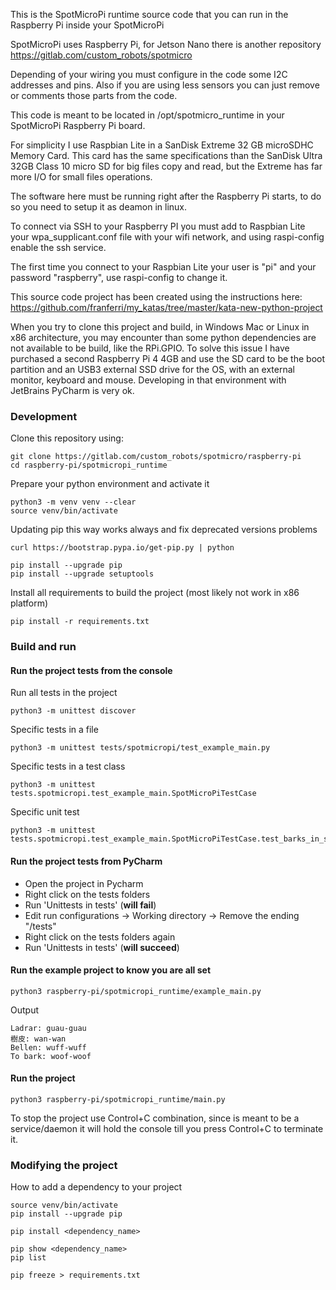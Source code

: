 This is the SpotMicroPi runtime source code that you can run in the Raspberry Pi inside your SpotMicroPi

SpotMicroPi uses Raspberry Pi, for Jetson Nano there is another repository https://gitlab.com/custom_robots/spotmicro

Depending of your wiring you must configure in the code some I2C addresses and pins. Also if you are using less sensors you can just remove or comments those parts from the code.

This code is meant to be located in /opt/spotmicro_runtime in your SpotMicroPi Raspberry Pi board.

For simplicity I use Raspbian Lite in a SanDisk Extreme 32 GB microSDHC Memory Card. This card has the same specifications than the SanDisk Ultra 32GB Class 10 micro SD for big files copy and read, but the Extreme has far more I/O for small files operations.

The software here must be running right after the Raspberry Pi starts, to do so you need to setup it as deamon in linux.

To connect via SSH to your Raspberry PI you must add to Raspbian Lite your wpa_supplicant.conf file with your wifi network, and using raspi-config enable the ssh service.

The first time you connect to your Raspbian Lite your user is "pi" and your password "raspberry", use raspi-config to change it.

This source code project has been created using the instructions here: https://github.com/franferri/my_katas/tree/master/kata-new-python-project

When you try to clone this project and build, in Windows Mac or Linux in x86 architecture, you may encounter than some python dependencies are not available to be build, like the RPi.GPIO. To solve this issue I have purchased a second Raspberry Pi 4 4GB and use the SD card to be the boot partition and an USB3 external SSD drive for the OS, with an external monitor, keyboard and mouse. Developing in that environment with JetBrains PyCharm is very ok.

### Development

Clone this repository using:

    git clone https://gitlab.com/custom_robots/spotmicro/raspberry-pi
    cd raspberry-pi/spotmicropi_runtime

Prepare your python environment and activate it
    
    python3 -m venv venv --clear
    source venv/bin/activate
    
Updating pip this way works always and fix deprecated versions problems
 
    curl https://bootstrap.pypa.io/get-pip.py | python

    pip install --upgrade pip
    pip install --upgrade setuptools
    
Install all requirements to build the project (most likely not work in x86 platform)

    pip install -r requirements.txt

### Build and run

#### Run the project tests from the console

Run all tests in the project

    python3 -m unittest discover

Specific tests in a file

    python3 -m unittest tests/spotmicropi/test_example_main.py

Specific tests in a test class

    python3 -m unittest tests.spotmicropi.test_example_main.SpotMicroPiTestCase

Specific unit test

    python3 -m unittest tests.spotmicropi.test_example_main.SpotMicroPiTestCase.test_barks_in_spanish

#### Run the project tests from PyCharm

* Open the project in Pycharm
* Right click on the tests folders
* Run 'Unittests in tests' (**will fail**)
* Edit run configurations -> Working directory -> Remove the ending "/tests"
* Right click on the tests folders again
* Run 'Unittests in tests' (**will succeed**)

#### Run the example project to know you are all set

    python3 raspberry-pi/spotmicropi_runtime/example_main.py

Output

    Ladrar: guau-guau
    樹皮: wan-wan
    Bellen: wuff-wuff
    To bark: woof-woof

#### Run the project

    python3 raspberry-pi/spotmicropi_runtime/main.py
    
To stop the project use Control+C combination, since is meant to be a service/daemon it will hold the console till you press Control+C to terminate it.

### Modifying the project

How to add a dependency to your project

    source venv/bin/activate
    pip install --upgrade pip
    
    pip install <dependency_name>
    
    pip show <dependency_name>
    pip list
    
    pip freeze > requirements.txt

